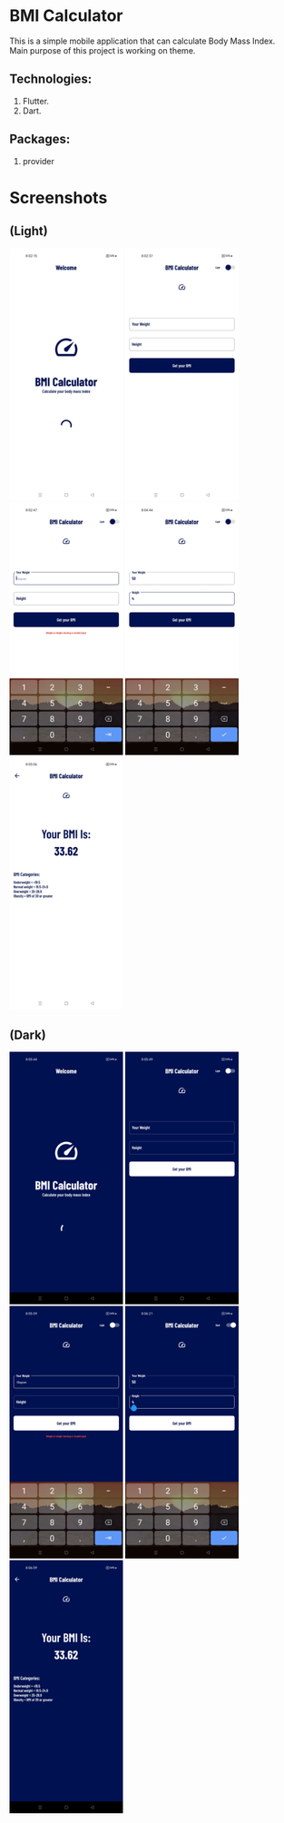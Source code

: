 # BMI Calculator

This is a simple mobile application that can calculate Body Mass Index. Main purpose of this project is working on theme.

## Technologies:
1. Flutter.
2. Dart.

## Packages: 
1. provider


# Screenshots
## (Light)
<p float="left">
  <img src="assets/screenshots/light1.jpg" width="200" />
  <img src="assets/screenshots/light2.jpg" width="200" />
  <img src="assets/screenshots/light3.jpg" width="200" />
  <img src="assets/screenshots/light4.jpg" width="200" />
  <img src="assets/screenshots/light5.jpg" width="200" />
</p>

## (Dark)
<p float="left">
  <img src="assets/screenshots/dark1.jpg" width="200" />
  <img src="assets/screenshots/dark2.jpg" width="200" />
  <img src="assets/screenshots/dark3.jpg" width="200" />
  <img src="assets/screenshots/dark4.jpg" width="200" />
  <img src="assets/screenshots/dark5.jpg" width="200" />
</p>